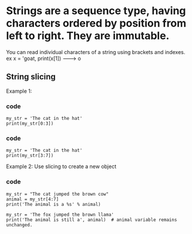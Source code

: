 # Strings are a sequence type, having characters ordered by position from left to right. They are immutable.
You can read individual characters of a string using brackets and indexes. ex x = 'goat, print(x[1]) ---> o

## String slicing
Example 1:
### code
    my_str = 'The cat in the hat'
    print(my_str[0:3])
### code
    my_str = 'The cat in the hat'
    print(my_str[3:7])
Example 2: Use slicing to create a new object
### code
    my_str = "The cat jumped the brown cow"
    animal = my_str[4:7]
    print('The animal is a %s' % animal)

    my_str = 'The fox jumped the brown llama'
    print('The animal is still a', animal)  # animal variable remains unchanged.
